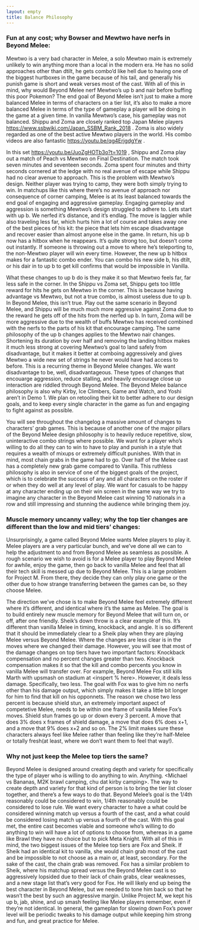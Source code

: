 ```yaml
---
layout: empty
title: Balance Philosophy
---
```


### Fun at any cost; why Bowser and Mewtwo have nerfs in Beyond Melee:

Mewtwo is a very bad character in Melee, a solo Mewtwo main is extremely unlikely to win anything more than a local in the modern era. He has no solid approaches other than dtilt, he gets combo’d like hell due to having one of the biggest hurtboxes in the game because of his tail, and generally his punish game is short and weak verses most of the cast. With all of this in mind, why would Beyond Melee nerf Mewtwo’s up b and nair before buffing this poor Pokemon?
The end goal of Beyond Melee isn’t just to make a more balanced Melee in terms of characters on a tier list, it’s also to make a more balanced Melee in terms of the type of gameplay a player will be doing in the game at a given time.
In vanilla Mewtwo’s case, his gameplay was not balanced. 
Shippu and Zoma are closely ranked top Japan Melee players https://www.ssbwiki.com/Japan_SSBM_Rank_2018 . Zoma is also widely regarded as one of the best active Mewtwo players in the world. His combo videos are also fantastic https://youtu.be/qg4ErjgdgYw .


In this set https://youtu.be/JuoZgHOTb3o?t=1019 , Shippu and Zoma play out a match of Peach vs Mewtwo on Final Destination. The match took seven minutes and seventeen seconds. Zoma spent four minutes and thirty seconds cornered at the ledge with no real avenue of escape while Shippu had no clear avenue to approach. 
This is the problem with Mewtwo’s design. Neither player was trying to camp, they were both simply trying to win. In matchups like this where there’s no avenue of approach nor consequence of corner camping, Melee is at its least balanced towards the end goal of engaging and aggressive gameplay. Engaging gameplay and aggression is something Mewtwo’s design struggled to adhere to.
Lets start with up b. We nerfed it’s distance, and it’s endlag. The move is laggier while also traveling less far, which hurts him a lot of course and takes away one of the best pieces of his kit: the piece that lets him escape disadvantage and recover easier than almost anyone else in the game. In return, his up b now has a hitbox when he reappears. It’s quite strong too, but doesn’t come out instantly. If someone is throwing out a move to where he’s teleporting to, the non-Mewtwo player will win every time. However, the new up b hitbox makes for a fantastic combo ender. You can combo his new side b, his dtilt, or his dair in to up b to get kill confirms that would be impossible in Vanilla.

What these changes to up b do is they make it so that Mewtwo feels far, far less safe in the corner. In the Shippu vs Zoma set, Shippu gets too little reward for hits he gets on Mewtwo in the corner. This is because having advantage vs Mewtwo, but not a true combo, is almost useless due to up b. In Beyond Melee, this isn’t true. Play out the same scenario in Beyond Melee, and Shippu will be much much more aggressive against Zoma due to the reward he gets off of the hits from the nerfed up b. In turn, Zoma will be more aggressive due to the wealth of buffs Mewtwo has received combined with the nerfs to the parts of his kit that encourage camping. 
The same philosophy of the up b changes applies to the Mewtwo nair changes. Shortening its duration by over half and removing the landing hitbox makes it much less strong at covering Mewtwo’s goal to land safely from disadvantage, but it makes it better at comboing aggressively and gives Mewtwo a wide new set of strings he never would have had access to before. This is a recurring theme in Beyond Melee changes. We want disadvantage to be, well, disadvantageous.
These types of changes that encouarge aggression, reduce stalling, and heavily encourage close up interaction are riddled through Beyond Melee.
The Beyond Melee balance philosophy is also why Kirby, Ice Climbers, Game and Watch, and Yoshi aren’t in Demo 1. We plan on retooling their kit to better adhere to our design goals, and to keep every single character in the game as fun and engaging to fight against as possible.


You will see throughout the changelog a massive amount of changes to characters’ grab games. This is because of another one of the major pillars of the Beyond Melee design philosophy is to heavily reduce repetitive, slow, uninteractive combo strings where possible. We want for a player who’s willing to do all they can to win to have to play and punish in a style that requires a wealth of mixups or extremely difficult punishes.
With that in mind, most chain grabs in the game had to go. Over half of the Melee cast has a completely new grab game compared to Vanilla.
This ruthless philosophy is also in service of one of the biggest goals of the project, which is to celebrate the success of any and all characters on the roster if or when they do well at any level of play. We want for casuals to be happy at any character ending up on their win screen in the same way we try to imagine any character in the Beyond Melee cast winning 10 nationals in a row and still impressing and stunning the audience while bringing them joy. 

### Muscle memory uncanny valley; why the top tier changes are different than the low and mid tiers’ changes:

Unsurprisingly, a game called Beyond Melee wants Melee players to play it. Melee players are a very particular bunch, and we’ve done all we can to help the adjustment to and from Beyond Melee as seamless as possible.
A rough scenario we wish to avoid is for a Melee player to play Beyond Melee for awhile, enjoy the game, then go back to vanilla Melee and feel that all their tech skill is messed up due to Beyond Melee. This is a large problem for Project M. From there, they decide they can only play one game or the other due to how strange transferring between the games can be, so they choose Melee.


The direction we’ve chose is to make Beyond Melee feel extremely different where it’s different, and identical where it’s the same as Melee. The goal is to build entirely new muscle memory for Beyond Melee that will turn on, or off, after one friendly. Sheik’s down throw is a clear example of this. It’s different than vanilla Melee in timing, knockback, and angle. It is so different that it should be immediately clear to a Sheik play when they are playing Melee versus Beyond Melee.
Where the changes are less clear is in the moves where we changed their damage. However, you will see that most of the damage changes on top tiers have two important factors:
Knockback compensation and no percent changes greater than two.
Knockback compensation makes it so that the kill and combo percents you know in vanilla Melee will transfer over. For example, Beyond Melee Fox still kills Marth with upsmash on stadium at <inspert % here>. However, it deals less damage. Specifically, two less. The goal with Fox was to give him no nerfs other than his damage output, which simply makes it take a little bit longer for him to find that kill on his opponnets. The reason we chose two less percent is because shield stun, an extremely important aspect of competetive Melee, needs to be within one frame of vanilla Melee Fox’s moves. Shield stun frames go up or down every 3 percent. A move that does 3% does x frames of shield damage, a move that does 6% does x+1, and a move that 9% does x+2 and so on. The 2% limit makes sure these characters always feel like Melee rather than feeling like they’re half-Melee or totally fresh(at least, where we don’t want them to feel that way!).

### Why not just keep the Melee top tiers the same?


Beyond Melee is designed around creating depth and variety for specifically the type of player who is willing to do anything to win. Anything. <Michael vs Bananas, M2K brawl camping, chu dat kirby camping>. The way to create depth and variety for that kind of person is to bring the tier list closer together, and there’s a few ways to do that. Beyond Melee’s goal is the 1/4th reasonably could be considered to win, 1/4th reasonably could be considered to lose rule. We want every character to have a what could be considered winning match up versus a fourth of the cast, and a what could be considered losing match up versus a fourth of the cast. With this goal met, the entire cast becomes viable and someone who’s willing to do anything to win will have a lot of options to choose from, whereas in a game like Brawl they have no choice but to pick Meta Knight. With all of this in mind, the two biggest issues of the Melee top tiers are Fox and Sheik. If Sheik had an identical kit to vanilla, she would chain grab most of the cast and be impossible to not choose as a main or, at least, secondary. For the sake of the cast, the chain grab was removed. Fox has a similar problem to Sheik, where his matchup spread versus the Beyond Melee cast is so aggressively lopsided due to their lack of chain grabs, clear weaknesses, and a new stage list that’s very good for Fox. He will likely end up being the best character in Beyond Melee, but we needed to tone him back so that he wasn’t the best by such an aggressive margin. Unlike Project M, we kept his up b, jab, shine, and up smash feeling like Melee players remember, even if they’re not identical. In general, the gameplan for slowing down Fox’s power level will be periodic tweaks to his damage output while keeping him strong and fun, and great practice for Melee.